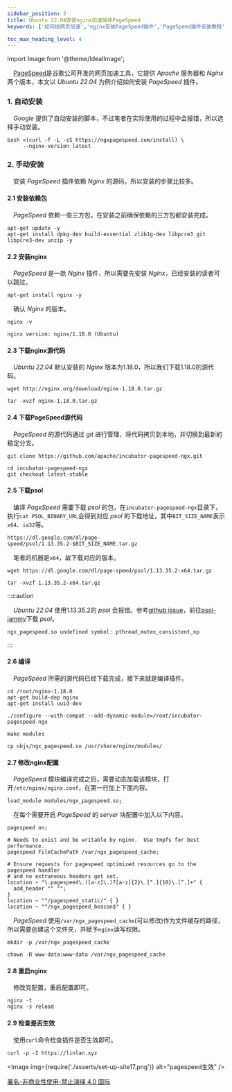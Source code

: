 ```yaml
---
sidebar_position: 3
title: Ubuntu 22.04安装nginx加速插件PageSpeed
keywords: ['如何给网页加速','nginx安装PageSpeed插件','PageSpeed插件安装教程','Ubuntu如何安装PageSpeed插件']

toc_max_heading_level: 4
---
```


import Image from '@theme/IdealImage';

 [PageSpeed](https://developers.google.com/speed/pagespeed/module)是谷歌公司开发的网页加速工具，它提供 _Apache_ 服务器和 _Nginx_ 两个版本，本文以 _Ubuntu 22.04_ 为例介绍如何安装 _PageSpeed_ 插件。

### 1. 自动安装

 _Google_ 提供了自动安装的脚本，不过笔者在实际使用的过程中会报错，所以选择手动安装。

    bash <(curl -f -L -sS https://ngxpagespeed.com/install) \
         --nginx-version latest

### 2. 手动安装

 安装 _PageSpeed_ 插件依赖 _Nginx_ 的源码，所以安装的步骤比较多。

#### 2.1 安装依赖包

 _PageSpeed_ 依赖一些三方包，在安装之前确保依赖的三方包都安装完成。

    apt-get update -y
    apt-get install dpkg-dev build-essential zlib1g-dev libpcre3 git libpcre3-dev unzip -y

#### 2.2 安装nginx

 _PageSpeed_ 是一款 _Nginx_ 插件，所以需要先安装 _Nginx_，已经安装的读者可以跳过。

    apt-get install nginx -y

 确认 _Nginx_ 的版本。

    nginx -v

    nginx version: nginx/1.18.0 (Ubuntu)

#### 2.3 下载nginx源代码

 _Ubuntu 22.04_ 默认安装的 _Nginx_ 版本为1.18.0，所以我们下载1.18.0的源代码。

    wget http://nginx.org/download/nginx-1.18.0.tar.gz

    tar -xvzf nginx-1.18.0.tar.gz

#### 2.4 下载PageSpeed源代码

 _PageSpeed_ 的源代码通过 _git_ 进行管理，将代码拷贝到本地，并切换到最新的稳定分支。

    git clone https://github.com/apache/incubator-pagespeed-ngx.git

    cd incubator-pagespeed-ngx
    git checkout latest-stable

#### 2.5 下载psol

 编译 _PageSpeed_ 需要下载 _psol_ 的包，在`incubator-pagespeed-ngx`目录下，执行`cat PSOL_BINARY_URL`会得到对应 _psol_ 的下载地址，其中`BIT_SIZE_NAME`表示`x64`、`ia32`等。

    https://dl.google.com/dl/page-speed/psol/1.13.35.2-$BIT_SIZE_NAME.tar.gz

 笔者的机器是`x64`，故下载对应的版本。

    wget https://dl.google.com/dl/page-speed/psol/1.13.35.2-x64.tar.gz

    tar -xvzf 1.13.35.2-x64.tar.gz

:::caution

 _Ubuntu 22.04_ 使用1.13.35.2的 _psol_ 会报错。参考[github issue](https://github.com/apache/incubator-pagespeed-ngx/issues/1743)，前往[psol-jammy](http://www.tiredofit.nl/psol-jammy.tar.xz)下载 _psol_。

    ngx_pagespeed.so undefined symbol: pthread_mutex_consistent_np

:::

#### 2.6 编译

 _PageSpeed_ 所需的源代码已经下载完成，接下来就是编译插件。

    cd /root/nginx-1.18.0
    apt-get build-dep nginx
    apt-get install uuid-dev

    ./configure --with-compat --add-dynamic-module=/root/incubator-pagespeed-ngx

    make modules

    cp objs/ngx_pagespeed.so /usr/share/nginx/modules/

#### 2.7 修改nginx配置

 _PageSpeed_ 模块编译完成之后，需要动态加载该模块，打开`/etc/nginx/nginx.conf`，在第一行加上下面内容。

    load_module modules/ngx_pagespeed.so;

 在每个需要开启 _PageSpeed_ 的 _server_ 块配置中加入以下内容。

    pagespeed on;

    # Needs to exist and be writable by nginx.  Use tmpfs for best performance.
    pagespeed FileCachePath /var/ngx_pagespeed_cache;

    # Ensure requests for pagespeed optimized resources go to the pagespeed handler
    # and no extraneous headers get set.
    location ~ "\.pagespeed\.([a-z]\.)?[a-z]{2}\.[^.]{10}\.[^.]+" {
      add_header "" "";
    }
    location ~ "^/pagespeed_static/" { }
    location ~ "^/ngx_pagespeed_beacon$" { }

 _PageSpeed_ 使用`/var/ngx_pagespeed_cache`(可以修改)作为文件缓存的路径，所以需要创建这个文件夹，并赋予`nginx`读写权限。

    mkdir -p /var/ngx_pagespeed_cache

    chown -R www-data:www-data /var/ngx_pagespeed_cache

#### 2.8 重启nginx

 修改完配置，重启配置即可。

    nginx -t
    nginx -s reload

#### 2.9 检查是否生效

 使用`curl`命令检查插件是否生效即可。

    curl -p -I https://linlan.xyz

<Image img={require('./asserts/set-up-site17.png')} alt="pagespeed生效" />

[署名-非商业性使用-禁止演绎 4.0 国际](https://creativecommons.org/licenses/by-nc-nd/4.0/deed.zh)
